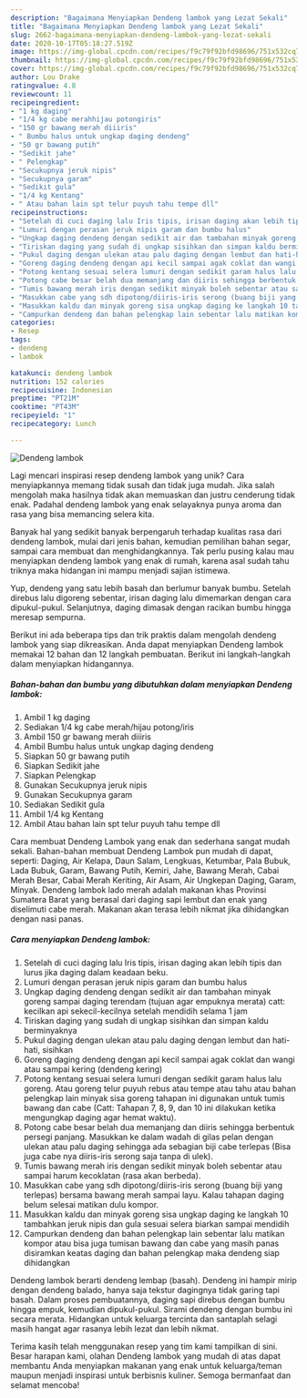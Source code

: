 ```yaml
---
description: "Bagaimana Menyiapkan Dendeng lambok yang Lezat Sekali"
title: "Bagaimana Menyiapkan Dendeng lambok yang Lezat Sekali"
slug: 2662-bagaimana-menyiapkan-dendeng-lambok-yang-lezat-sekali
date: 2020-10-17T05:18:27.519Z
image: https://img-global.cpcdn.com/recipes/f9c79f92bfd98696/751x532cq70/dendeng-lambok-foto-resep-utama.jpg
thumbnail: https://img-global.cpcdn.com/recipes/f9c79f92bfd98696/751x532cq70/dendeng-lambok-foto-resep-utama.jpg
cover: https://img-global.cpcdn.com/recipes/f9c79f92bfd98696/751x532cq70/dendeng-lambok-foto-resep-utama.jpg
author: Lou Drake
ratingvalue: 4.8
reviewcount: 11
recipeingredient:
- "1 kg daging"
- "1/4 kg cabe merahhijau potongiris"
- "150 gr bawang merah diiiris"
- " Bumbu halus untuk ungkap daging dendeng"
- "50 gr bawang putih"
- "Sedikit jahe"
- " Pelengkap"
- "Secukupnya jeruk nipis"
- "Secukupnya garam"
- "Sedikit gula"
- "1/4 kg Kentang"
- " Atau bahan lain spt telur puyuh tahu tempe dll"
recipeinstructions:
- "Setelah di cuci daging lalu Iris tipis, irisan daging akan lebih tipis dan lurus jika daging dalam keadaan beku."
- "Lumuri dengan perasan jeruk nipis garam dan bumbu halus"
- "Ungkap daging dendeng dengan sedikit air dan tambahan minyak goreng sampai daging terendam (tujuan agar empuknya merata) catt: kecilkan api sekecil-kecilnya setelah mendidih selama 1 jam"
- "Tiriskan daging yang sudah di ungkap sisihkan dan simpan kaldu berminyaknya"
- "Pukul daging dengan ulekan atau palu daging dengan lembut dan hati-hati, sisihkan"
- "Goreng daging dendeng dengan api kecil sampai agak coklat dan wangi atau sampai kering (dendeng kering)"
- "Potong kentang sesuai selera lumuri dengan sedikit garam halus lalu goreng. Atau goreng telur puyuh rebus atau tempe atau tahu atau bahan pelengkap lain minyak sisa goreng tahapan ini digunakan untuk tumis bawang dan cabe (Catt: Tahapan 7, 8, 9, dan 10 ini dilakukan ketika mengungkap daging agar hemat waktu)."
- "Potong cabe besar belah dua memanjang dan diiris sehingga berbentuk persegi panjang. Masukkan ke dalam wadah di gilas pelan dengan ulekan atau palu daging sehingga ada sebagian biji cabe terlepas (Bisa juga cabe nya diiris-iris serong saja tanpa di ulek)."
- "Tumis bawang merah iris dengan sedikit minyak boleh sebentar atau sampai harum kecoklatan (rasa akan berbeda)."
- "Masukkan cabe yang sdh dipotong/diiris-iris serong (buang biji yang terlepas) bersama bawang merah sampai layu. Kalau tahapan daging belum selesai matikan dulu kompor."
- "Masukkan kaldu dan minyak goreng sisa ungkap daging ke langkah 10 tambahkan jeruk nipis dan gula sesuai selera biarkan sampai mendidih"
- "Campurkan dendeng dan bahan pelengkap lain sebentar lalu matikan kompor atau bisa juga tumisan bawang dan cabe yang masih panas disiramkan keatas daging dan bahan pelengkap maka dendeng siap dihidangkan"
categories:
- Resep
tags:
- dendeng
- lambok

katakunci: dendeng lambok 
nutrition: 152 calories
recipecuisine: Indonesian
preptime: "PT21M"
cooktime: "PT43M"
recipeyield: "1"
recipecategory: Lunch

---
```



![Dendeng lambok](https://img-global.cpcdn.com/recipes/f9c79f92bfd98696/751x532cq70/dendeng-lambok-foto-resep-utama.jpg)

Lagi mencari inspirasi resep dendeng lambok yang unik? Cara menyiapkannya memang tidak susah dan tidak juga mudah. Jika salah mengolah maka hasilnya tidak akan memuaskan dan justru cenderung tidak enak. Padahal dendeng lambok yang enak selayaknya punya aroma dan rasa yang bisa memancing selera kita.

Banyak hal yang sedikit banyak berpengaruh terhadap kualitas rasa dari dendeng lambok, mulai dari jenis bahan, kemudian pemilihan bahan segar, sampai cara membuat dan menghidangkannya. Tak perlu pusing kalau mau menyiapkan dendeng lambok yang enak di rumah, karena asal sudah tahu triknya maka hidangan ini mampu menjadi sajian istimewa.

Yup, dendeng yang satu lebih basah dan berlumur banyak bumbu. Setelah direbus lalu digoreng sebentar, irisan daging lalu dimemarkan dengan cara dipukul-pukul. Selanjutnya, daging dimasak dengan racikan bumbu hingga meresap sempurna.


Berikut ini ada beberapa tips dan trik praktis dalam mengolah dendeng lambok yang siap dikreasikan. Anda dapat menyiapkan Dendeng lambok memakai 12 bahan dan 12 langkah pembuatan. Berikut ini langkah-langkah dalam menyiapkan hidangannya.

<!--inarticleads1-->

##### Bahan-bahan dan bumbu yang dibutuhkan dalam menyiapkan Dendeng lambok:

1. Ambil 1 kg daging
1. Sediakan 1/4 kg cabe merah/hijau potong/iris
1. Ambil 150 gr bawang merah diiiris
1. Ambil  Bumbu halus untuk ungkap daging dendeng
1. Siapkan 50 gr bawang putih
1. Siapkan Sedikit jahe
1. Siapkan  Pelengkap
1. Gunakan Secukupnya jeruk nipis
1. Gunakan Secukupnya garam
1. Sediakan Sedikit gula
1. Ambil 1/4 kg Kentang
1. Ambil  Atau bahan lain spt telur puyuh tahu tempe dll


Cara membuat Dendeng Lambok yang enak dan sederhana sangat mudah sekali. Bahan-bahan membuat Dendeng Lambok pun mudah di dapat, seperti: Daging, Air Kelapa, Daun Salam, Lengkuas, Ketumbar, Pala Bubuk, Lada Bubuk, Garam, Bawang Putih, Kemiri, Jahe, Bawang Merah, Cabai Merah Besar, Cabai Merah Keriting, Air Asam, Air Ungkepan Daging, Garam, Minyak. Dendeng lambok lado merah adalah makanan khas Provinsi Sumatera Barat yang berasal dari daging sapi lembut dan enak yang diselimuti cabe merah. Makanan akan terasa lebih nikmat jika dihidangkan dengan nasi panas. 

<!--inarticleads2-->

##### Cara menyiapkan Dendeng lambok:

1. Setelah di cuci daging lalu Iris tipis, irisan daging akan lebih tipis dan lurus jika daging dalam keadaan beku.
1. Lumuri dengan perasan jeruk nipis garam dan bumbu halus
1. Ungkap daging dendeng dengan sedikit air dan tambahan minyak goreng sampai daging terendam (tujuan agar empuknya merata) catt: kecilkan api sekecil-kecilnya setelah mendidih selama 1 jam
1. Tiriskan daging yang sudah di ungkap sisihkan dan simpan kaldu berminyaknya
1. Pukul daging dengan ulekan atau palu daging dengan lembut dan hati-hati, sisihkan
1. Goreng daging dendeng dengan api kecil sampai agak coklat dan wangi atau sampai kering (dendeng kering)
1. Potong kentang sesuai selera lumuri dengan sedikit garam halus lalu goreng. Atau goreng telur puyuh rebus atau tempe atau tahu atau bahan pelengkap lain minyak sisa goreng tahapan ini digunakan untuk tumis bawang dan cabe (Catt: Tahapan 7, 8, 9, dan 10 ini dilakukan ketika mengungkap daging agar hemat waktu).
1. Potong cabe besar belah dua memanjang dan diiris sehingga berbentuk persegi panjang. Masukkan ke dalam wadah di gilas pelan dengan ulekan atau palu daging sehingga ada sebagian biji cabe terlepas (Bisa juga cabe nya diiris-iris serong saja tanpa di ulek).
1. Tumis bawang merah iris dengan sedikit minyak boleh sebentar atau sampai harum kecoklatan (rasa akan berbeda).
1. Masukkan cabe yang sdh dipotong/diiris-iris serong (buang biji yang terlepas) bersama bawang merah sampai layu. Kalau tahapan daging belum selesai matikan dulu kompor.
1. Masukkan kaldu dan minyak goreng sisa ungkap daging ke langkah 10 tambahkan jeruk nipis dan gula sesuai selera biarkan sampai mendidih
1. Campurkan dendeng dan bahan pelengkap lain sebentar lalu matikan kompor atau bisa juga tumisan bawang dan cabe yang masih panas disiramkan keatas daging dan bahan pelengkap maka dendeng siap dihidangkan


Dendeng lambok berarti dendeng lembap (basah). Dendeng ini hampir mirip dengan dendeng balado, hanya saja tekstur dagingnya tidak garing tapi basah. Dalam proses pembuatannya, daging sapi direbus dengan bumbu hingga empuk, kemudian dipukul-pukul. Sirami dendeng dengan bumbu ini secara merata. Hidangkan untuk keluarga tercinta dan santaplah selagi masih hangat agar rasanya lebih lezat dan lebih nikmat. 

Terima kasih telah menggunakan resep yang tim kami tampilkan di sini. Besar harapan kami, olahan Dendeng lambok yang mudah di atas dapat membantu Anda menyiapkan makanan yang enak untuk keluarga/teman maupun menjadi inspirasi untuk berbisnis kuliner. Semoga bermanfaat dan selamat mencoba!
